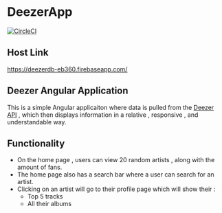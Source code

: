 # DeezerApp

[![CircleCI](https://circleci.com/gh/Delian4o-web/DeezerApp/tree/master.svg?style=svg)](https://circleci.com/gh/Delian4o-web/DeezerApp/tree/master)

## Host Link

https://deezerdb-eb360.firebaseapp.com/

## Deezer Angular Application

This is a simple Angular applicaiton where data is pulled from the [Deezer API](https://developers.deezer.com/api) , which then displays information in a relative , responsive , and understandable way.

## Functionality

- On the home page , users can view 20 random artists , along with the amount of fans.
- The home page also has a search bar where a user can search for an artist.
- Clicking on an artist will go to their profile page which will show their :
  - Top 5 tracks
  - All their albums
